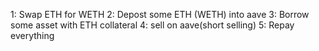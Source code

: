 1: Swap ETH for WETH
2: Depost some ETH (WETH) into aave
3: Borrow some asset with ETH collateral
4: sell on aave(short selling)
5: Repay everything